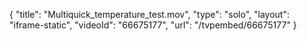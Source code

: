{
    "title": "Multiquick_temperature_test.mov",
    "type": "solo",
    "layout": "iframe-static",
    "videoId": "66675177",
    "url": "\/tvpembed\/66675177"
}